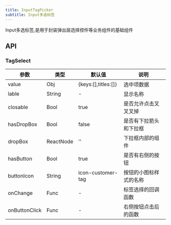 ```yaml
---
title: InputTagPicker
subtitle: Input多选标签
---
```


Input多选标签,是用于封装弹出层选择控件等业务组件的基础组件

## API

### TagSelect
| 参数         | 类型   |   默认值   |  说明                                                          |
|-------------|--------|------------|---------------------------------------------------------------|
| value       | Obj    |{keys:[],titles:[]}| 选中项数据                                              |
| lable       | String |     -      | 显示名称                                                       |
| closable    | Bool   |     true   | 是否允许点击叉叉叉掉                                            |
| hasDropBox  | Bool   |     false   | 是否有下拉箭头和下拉框                                          |
| dropBox     |ReactNode|    ''     | 下拉框内部的组件                                                |
| hasButton   | Bool   |     true   | 是否有右侧的按钮                                                |
| buttonIcon  | String |icon-customer-tag| 按钮的小图标样式的名称                                      |
| onChange    | Func   |     -      | 标签选择的回调函数                                              |
| onButtonClick| Func   |     -      | 右侧按钮点击后的函数                                           |
